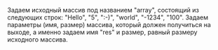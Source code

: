 Задаем исходный массив под названием "array", состоящий из следующих строк: "Hello", "5", ":-)", "world", "-1234", "100".
Задаем параметры (имя, размер) массива, который должен получиться на выходе, а именно задаем имя "res" и размер, равный размеру исходного массива.
